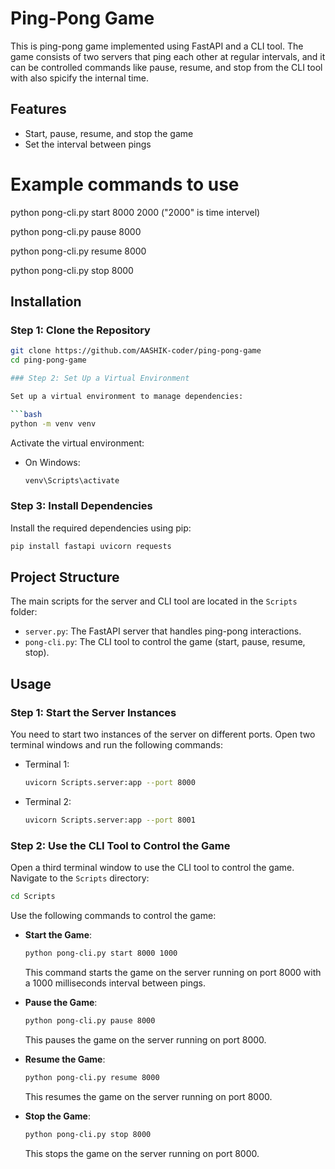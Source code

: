 # Ping-Pong Game

This is ping-pong game implemented using FastAPI and a CLI tool. The game consists of two servers that ping each other at regular intervals, and it can be controlled commands like pause, resume, and stop from the CLI tool with also spicify the internal time.

## Features

- Start, pause, resume, and stop the game
- Set the interval between pings

# Example commands to use
python pong-cli.py start 8000 2000 ("2000" is time intervel)

python pong-cli.py pause 8000 

python pong-cli.py resume 8000 

python pong-cli.py stop 8000 


## Installation

### Step 1: Clone the Repository
   ```bash
   git clone https://github.com/AASHIK-coder/ping-pong-game
   cd ping-pong-game

### Step 2: Set Up a Virtual Environment

Set up a virtual environment to manage dependencies:

```bash
python -m venv venv
```

Activate the virtual environment:

- On Windows:
  ```bash
  venv\Scripts\activate
  ```

### Step 3: Install Dependencies

Install the required dependencies using pip:

```bash
pip install fastapi uvicorn requests
```

## Project Structure

The main scripts for the server and CLI tool are located in the `Scripts` folder:

- `server.py`: The FastAPI server that handles ping-pong interactions.
- `pong-cli.py`: The CLI tool to control the game (start, pause, resume, stop).

## Usage

### Step 1: Start the Server Instances

You need to start two instances of the server on different ports. Open two terminal windows and run the following commands:

- Terminal 1:
  ```bash
  uvicorn Scripts.server:app --port 8000
  ```

- Terminal 2:
  ```bash
  uvicorn Scripts.server:app --port 8001
  ```

### Step 2: Use the CLI Tool to Control the Game

Open a third terminal window to use the CLI tool to control the game. Navigate to the `Scripts` directory:

```bash
cd Scripts
```

Use the following commands to control the game:

- **Start the Game**:
  ```bash
  python pong-cli.py start 8000 1000
  ```
  This command starts the game on the server running on port 8000 with a 1000 milliseconds interval between pings.

- **Pause the Game**:
  ```bash
  python pong-cli.py pause 8000
  ```
  This pauses the game on the server running on port 8000.

- **Resume the Game**:
  ```bash
  python pong-cli.py resume 8000
  ```
  This resumes the game on the server running on port 8000.

- **Stop the Game**:
  ```bash
  python pong-cli.py stop 8000
  ```
  This stops the game on the server running on port 8000.
